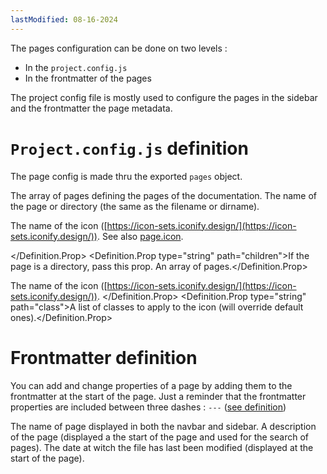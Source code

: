 ```yaml
---
lastModified: 08-16-2024
---
```


<script>
  import { Definition } from "$lib/components"
</script>

The pages configuration can be done on two levels :
 - In the `project.config.js`
 - In the frontmatter of the pages

The project config file is mostly used to configure the pages in the sidebar and the frontmatter the page metadata.


# `Project.config.js` definition

The page config is made thru the exported `pages` object.

<Definition name="pages" description="The pages array defining the pages of the documentation.">
  <Definition.Prop type="array" path="pages" required>The array of pages defining the pages of the documentation.</Definition.Prop>
</Definition>

<Definition name="page" description="A single page definition of the documentation.">
  <Definition.Prop type="string" path="name" required>The name of the page or directory (the same as the filename or dirname).</Definition.Prop>
  <Definition.Prop type="string" path="icon">

  The name of the icon ([https://icon-sets.iconify.design/](https://icon-sets.iconify.design/)).
  See also [page.icon](#definition-page.icon).

  </Definition.Prop>
  <Definition.Prop type="string" path="children">If the page is a directory, pass this prop. An array of pages.</Definition.Prop>
</Definition>

<Definition name="page.icon" description="The icon can be a string as said above but for more customisability, it can also be define like so.">
  <Definition.Prop type="string" path="name" required>

  The name of the icon ([https://icon-sets.iconify.design/](https://icon-sets.iconify.design/)).
  </Definition.Prop>
  <Definition.Prop type="string" path="class">A list of classes to apply to the icon (will override default ones).</Definition.Prop>
</Definition>


# Frontmatter definition

You can add and change properties of a page by adding them to the frontmatter at the start of the page.
Just a reminder that the frontmatter properties are included between three dashes : `---` ([see definition](https://daily-dev-tips.com/posts/what-exactly-is-frontmatter/))

<Definition name="Frontmatter" description="The list of props of the frontmatter.">
  <Definition.Prop type="string" path="name">The name of page displayed in both the navbar and sidebar.</Definition.Prop>
  <Definition.Prop type="string" path="description">A description of the page (displayed a the start of the page and used for the search of pages).</Definition.Prop>
  <Definition.Prop type="string" path="lastModified">The date at witch the file has last been modified (displayed at the start of the page).</Definition.Prop>
</Definition>
